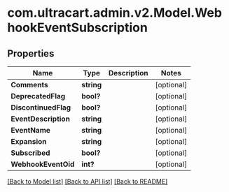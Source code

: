 # com.ultracart.admin.v2.Model.WebhookEventSubscription
## Properties

Name | Type | Description | Notes
------------ | ------------- | ------------- | -------------
**Comments** | **string** |  | [optional] 
**DeprecatedFlag** | **bool?** |  | [optional] 
**DiscontinuedFlag** | **bool?** |  | [optional] 
**EventDescription** | **string** |  | [optional] 
**EventName** | **string** |  | [optional] 
**Expansion** | **string** |  | [optional] 
**Subscribed** | **bool?** |  | [optional] 
**WebhookEventOid** | **int?** |  | [optional] 

[[Back to Model list]](../README.md#documentation-for-models) [[Back to API list]](../README.md#documentation-for-api-endpoints) [[Back to README]](../README.md)

